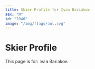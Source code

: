 ```yaml
---
title: Skier Profile for Ivan Bariakov
sex: "M"
id: "2046"
image: "/img/flags/bul.svg" 
---
```


# Skier Profile

This page is for: Ivan Bariakov.
    